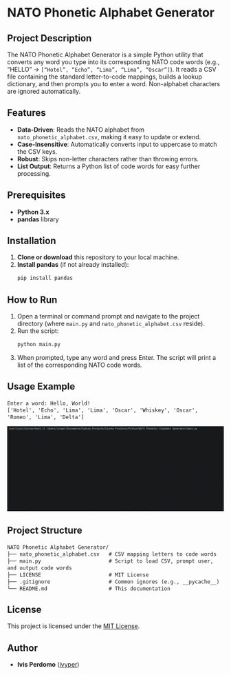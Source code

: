 # NATO Phonetic Alphabet Generator

## Project Description
The NATO Phonetic Alphabet Generator is a simple Python utility that converts any word you type into its corresponding NATO code words (e.g., “HELLO” → `[“Hotel”, “Echo”, “Lima”, “Lima”, “Oscar”]`). It reads a CSV file containing the standard letter-to-code mappings, builds a lookup dictionary, and then prompts you to enter a word. Non-alphabet characters are ignored automatically.

## Features
- **Data-Driven**: Reads the NATO alphabet from `nato_phonetic_alphabet.csv`, making it easy to update or extend.
- **Case-Insensitive**: Automatically converts input to uppercase to match the CSV keys.
- **Robust**: Skips non-letter characters rather than throwing errors.
- **List Output**: Returns a Python list of code words for easy further processing.

## Prerequisites
- **Python 3.x**  
- **pandas** library  

## Installation

1. **Clone or download** this repository to your local machine.  
2. **Install pandas** (if not already installed):  
   ```bash
   pip install pandas
   ```

## How to Run

1. Open a terminal or command prompt and navigate to the project directory (where `main.py` and `nato_phonetic_alphabet.csv` reside).  
2. Run the script:
   ```bash
   python main.py
   ```
3. When prompted, type any word and press Enter. The script will print a list of the corresponding NATO code words.

## Usage Example

```
Enter a word: Hello, World!
['Hotel', 'Echo', 'Lima', 'Lima', 'Oscar', 'Whiskey', 'Oscar', 'Romeo', 'Lima', 'Delta']
```

![NATO Phonetic Alphabet Generator](./screenshots/demo.gif)

## Project Structure

```
NATO Phonetic Alphabet Generator/
├── nato_phonetic_alphabet.csv   # CSV mapping letters to code words
├── main.py                      # Script to load CSV, prompt user, and output code words
├── LICENSE                      # MIT License
├── .gitignore                   # Common ignores (e.g., __pycache__)
└── README.md                    # This documentation
```

## License
This project is licensed under the [MIT License](https://choosealicense.com/licenses/mit/).

## Author
- **Ivis Perdomo** ([ivyper](https://github.com/ivyper))
